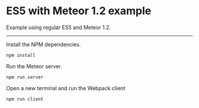 # ES5 with Meteor 1.2 example

Example using regular ES5 and Meteor 1.2.

----

Install the NPM dependencies.

```
npm install
```

Run the Meteor server.

```
npm run server
```

Open a new terminal and run the Webpack client

```
npm run client
```
